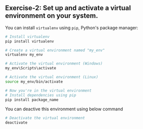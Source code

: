 ##  Exercise-2: Set up and activate a virtual environment on your system.


You can install `virtualenv` using `pip`, Python's package manager:

```sh
# Install virtualenv
pip install virtualenv

# Create a virtual environment named "my_env"
virtualenv my_env

# Activate the virtual environment (Windows)
my_env\Scripts\activate

# Activate the virtual environment (Linux)
source my_env/bin/activate

# Now you're in the virtual environment
# Install dependencies using pip
pip install package_name
```

You can deactive this environment using below command
```sh
# Deactivate the virtual environment
deactivate
```
